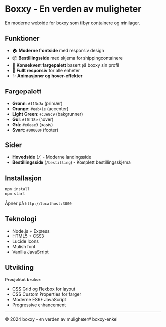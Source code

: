 # Boxxy - En verden av muligheter

En moderne webside for boxxy som tilbyr containere og minilager.

## Funktioner

- 🏠 **Moderne frontside** med responsiv design
- 📦 **Bestillingsside** med skjema for shippingcontainere
- 🎨 **Konsekvent fargepalett** basert på boxxy sin profil
- 📱 **Fullt responsiv** for alle enheter
- ✨ **Animasjoner og hover-effekter**

## Fargepalett

- **Grønn**: `#113c3a` (primær)
- **Orange**: `#eab41e` (accenter)
- **Light Green**: `#c3e8c9` (bakgrunner)
- **Gul**: `#f0f18e` (hover)
- **Grå**: `#e6eae3` (basis)
- **Svart**: `#000000` (footer)

## Sider

- **Hovedside** (`/`) - Moderne landingsside
- **Bestillingsside** (`/bestilling`) - Komplett bestillingsskjema

## Installasjon

```bash
npm install
npm start
```

Åpner på `http://localhost:3000`

## Teknologi

- Node.js + Express
- HTML5 + CSS3
- Lucide Icons
- Mulish font
- Vanilla JavaScript

## Utvikling

Prosjektet bruker:
- CSS Grid og Flexbox for layout
- CSS Custom Properties for farger
- Moderne ES6+ JavaScript
- Progressive enhancement

---

© 2024 boxxy - en verden av muligheter# boxxy-enkel
